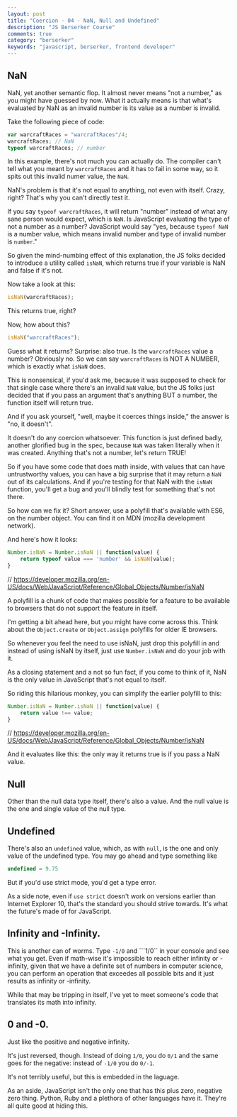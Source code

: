 ```yaml
---
layout: post
title: "Coercion - 04 - NaN, Null and Undefined"
description: "JS Berserker Course"
comments: true
category: "berserker"
keywords: "javascript, berserker, frontend developer"
---
```


NaN
---------------------------

NaN, yet another semantic flop. It almost never means "not a number," as you might have guessed by now. What it actually means is that what's evaluated by NaN as an invalid number is its value as a number is invalid.

Take the following piece of code:

```javascript
var warcraftRaces = "warcraftRaces"/4;
warcraftRaces; // NaN
typeof warcraftRaces; // number
```

In this example, there's not much you can actually do. The compiler can't tell what you meant by ```warcraftRaces``` and it has to fail in some way, so it spits out this invalid numer value, the ```NaN```.

NaN's problem is that it's not equal to anything, not even with itself. Crazy, right? That's why you can't directly test it.

If you say ```typeof warcraftRaces```, it will return "number" instead of what any sane person would expect, which is ```NaN```. Is JavaScript evaluating the type of not a number as a number? JavaScript would say "yes, because ```typeof NaN``` is a number value, which means invalid number and type of invalid number is ```number```."

So given the mind-numbing effect of this explanation, the JS folks decided to introduce a utility called ```isNaN```, which returns true if your variable is NaN and false if it's not.

Now take a look at this:

```javascript
isNaN(warcraftRaces);
```

This returns true, right?

Now, how about this?

```javascript
isNaN("warcraftRaces");
```

Guess what it returns? Surprise: also true. Is the ```warcraftRaces``` value a number? Obviously no. So we can say ```warcraftRaces``` is NOT A NUMBER, which is exactly what ```isNaN``` does.

This is nonsensical, if you'd ask me, because it was supposed to check for that single case where there's an invalid ```NaN``` value, but the JS folks just decided that if you pass an argument that's anything BUT a number, the function itself will return true.

And if you ask yourself, "well, maybe it coerces things inside," the answer is "no, it doesn't".

It doesn't do any coercion whatsoever. This function is just defined badly, another glorified bug in the spec, because ```NaN``` was taken literally when it was created. Anything that's not a number, let's return TRUE!

So if you have some code that does math inside, with values that can have untrustworthy values, you can have a big surprise that it may return a ```NaN``` out of its calculations. And if you're testing for that NaN with the ```isNaN``` function, you'll get a bug and you'll blindly test for something that's not there.

So how can we fix it? Short answer, use a polyfill that's available with ES6, on the number object. You can find it on MDN (mozilla development network).

And here's how it looks:

```javascript
Number.isNaN = Number.isNaN || function(value) {
    return typeof value === 'number' && isNaN(value);
}
```

// <a href="https://developer.mozilla.org/en-US/docs/Web/JavaScript/Reference/Global_Objects/Number/isNaN" target="_blank">https://developer.mozilla.org/en-US/docs/Web/JavaScript/Reference/Global_Objects/Number/isNaN</a>

A polyfill is a chunk of code that makes possible for a feature to be available to browsers that do not support the feature in itself.

I'm getting a bit ahead here, but you might have come across this. Think about the ```Object.create``` or ```Object.assign``` polyfills for older IE browsers.

So whenever you feel the need to use isNaN, just drop this polyfill in and instead of using isNaN by itself, just use ```Number.isNaN``` and do your job with it.

As a closing statement and a not so fun fact, if you come to think of it, NaN is the only value in JavaScript that's not equal to itself.

So riding this hilarious monkey, you can simplify the earlier polyfill to this:

```javascript
Number.isNaN = Number.isNaN || function(value) {     
    return value !== value;
}
```

// <a href="https://developer.mozilla.org/en-US/docs/Web/JavaScript/Reference/Global_Objects/Number/isNaN" target="_blank">https://developer.mozilla.org/en-US/docs/Web/JavaScript/Reference/Global_Objects/Number/isNaN</a>

And it evaluates like this: the only way it returns true is if you pass a NaN value.

Null
-------------------------------

Other than the null data type itself, there's also a value. And the null value is the one and single value of the null type.

Undefined
-------------------------------

There's also an ```undefined``` value, which, as with ```null```, is the one and only value of the undefined type. You may go ahead and type something like

```javascript
undefined = 9.75
```

But if you'd use strict mode, you'd get a type error.

As a side note, even if ```use strict``` doesn't work on versions earlier than Internet Explorer 10, that's the standard you should strive towards. It's what the future's made of for JavaScript.

Infinity and -Infinity.
-------------------------------

This is another can of worms. Type ```-1/0``` and ```1/0`` in your console and see what you get. Even if math-wise it's impossible to reach either infinity or -infinity, given that we have a definite set of numbers in computer science, you can perform an operation that exceedes all possible bits and it just results as infinity or -infinity.

While that may be tripping in itself, I've yet to meet someone's code that translates its math into infinity.

0 and -0.
-------------------------------

Just like the positive and negative infinity.

It's just reversed, though. Instead of doing ```1/0```, you do ```0/1``` and the same goes for the negative: instead of ```-1/0``` you do ```0/-1```.

It's not terribly useful, but this is embedded in the laguage.

As an aside, JavaScript isn't the only one that has this plus zero, negative zero thing. Python, Ruby and a plethora of other languages have it. They're all quite good at hiding this.
